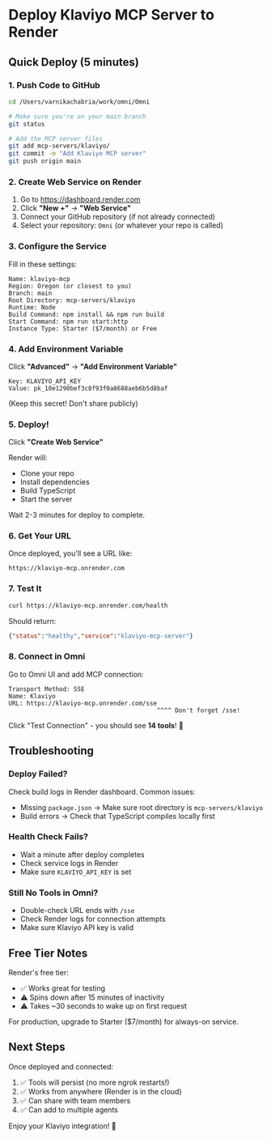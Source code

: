 # Deploy Klaviyo MCP Server to Render

## Quick Deploy (5 minutes)

### 1. Push Code to GitHub

```bash
cd /Users/varnikachabria/work/omni/Omni

# Make sure you're on your main branch
git status

# Add the MCP server files
git add mcp-servers/klaviyo/
git commit -m "Add Klaviyo MCP server"
git push origin main
```

### 2. Create Web Service on Render

1. Go to https://dashboard.render.com
2. Click **"New +"** → **"Web Service"**
3. Connect your GitHub repository (if not already connected)
4. Select your repository: `Omni` (or whatever your repo is called)

### 3. Configure the Service

Fill in these settings:

```
Name: klaviyo-mcp
Region: Oregon (or closest to you)
Branch: main
Root Directory: mcp-servers/klaviyo
Runtime: Node
Build Command: npm install && npm run build
Start Command: npm run start:http
Instance Type: Starter ($7/month) or Free
```

### 4. Add Environment Variable

Click **"Advanced"** → **"Add Environment Variable"**

```
Key: KLAVIYO_API_KEY
Value: pk_10e1290bef3c8f93f0a8688aeb6b5d8baf
```

(Keep this secret! Don't share publicly)

### 5. Deploy!

Click **"Create Web Service"**

Render will:
- Clone your repo
- Install dependencies
- Build TypeScript
- Start the server

Wait 2-3 minutes for deploy to complete.

### 6. Get Your URL

Once deployed, you'll see a URL like:
```
https://klaviyo-mcp.onrender.com
```

### 7. Test It

```bash
curl https://klaviyo-mcp.onrender.com/health
```

Should return:
```json
{"status":"healthy","service":"klaviyo-mcp-server"}
```

### 8. Connect in Omni

Go to Omni UI and add MCP connection:

```
Transport Method: SSE
Name: Klaviyo
URL: https://klaviyo-mcp.onrender.com/sse
                                         ^^^^ Don't forget /sse!
```

Click "Test Connection" - you should see **14 tools**! 🎉

## Troubleshooting

### Deploy Failed?

Check build logs in Render dashboard. Common issues:
- Missing `package.json` → Make sure root directory is `mcp-servers/klaviyo`
- Build errors → Check that TypeScript compiles locally first

### Health Check Fails?

- Wait a minute after deploy completes
- Check service logs in Render
- Make sure `KLAVIYO_API_KEY` is set

### Still No Tools in Omni?

- Double-check URL ends with `/sse`
- Check Render logs for connection attempts
- Make sure Klaviyo API key is valid

## Free Tier Notes

Render's free tier:
- ✅ Works great for testing
- ⚠️ Spins down after 15 minutes of inactivity
- ⚠️ Takes ~30 seconds to wake up on first request

For production, upgrade to Starter ($7/month) for always-on service.

## Next Steps

Once deployed and connected:
1. ✅ Tools will persist (no more ngrok restarts!)
2. ✅ Works from anywhere (Render is in the cloud)
3. ✅ Can share with team members
4. ✅ Can add to multiple agents

Enjoy your Klaviyo integration! 🚀

